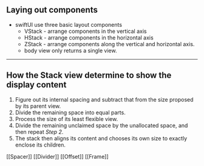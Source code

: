 ## Laying out components 
- swiftUI use three basic layout components
	- VStack - arrange components in the vertical axis 
	- HStack - arrange components in the horizontal axis
	- ZStack - arrange components along the vertical and horizontal axis. 
	- body view only returns a single view.

---

## How the Stack view determine to show the display content
1.  Figure out its internal spacing and subtract that from the size proposed by its parent view.
2.  Divide the remaining space into equal parts.
3.  Process the size of its least flexible view.
4.  Divide the remaining unclaimed space by the unallocated space, and then repeat _Step 2_.
5.  The stack then aligns its content and chooses its own size to exactly enclose its children.



[[Spacer]]
[[Divider]]
[[Offset]]
[[Frame]]





